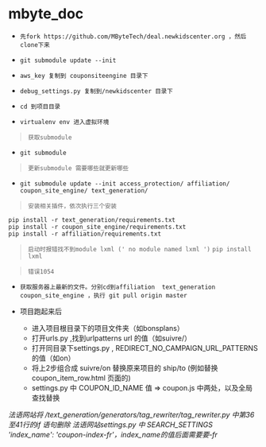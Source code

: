 # mbyte_doc

+ `先fork https://github.com/MByteTech/deal.newkidscenter.org ，然后clone下来`
+ `git submodule update --init`
+ `aws_key 复制到 couponsiteengine 目录下`
+ `debug_settings.py 复制到/newkidscenter 目录下`

+ `cd 到项目目录`
+ `virtualenv env 进入虚拟环境`

>`获取submodule`
+ `git submodule`

>`更新submodule 需要哪些就更新哪些`
+ `git submodule update --init access_protection/ affiliation/ coupon_site_engine/ text_generation/`

>`安装相关插件，依次执行三个安装`
```
pip install -r text_generation/requirements.txt
pip install -r coupon_site_engine/requirements.txt
pip install -r affiliation/requirements.txt
```

> `启动时报错找不到module lxml (' no module named lxml ')`
`pip install lxml`

> `错误1054`
+ `获取服务器上最新的文件。分别cd到affiliation  text_generation  coupon_site_engine ，执行 git pull origin master`

+ 项目跑起来后
   + 进入项目根目录下的项目文件夹（如bonsplans）
   + 打开urls.py ,找到urlpatterns url 的值（如suivre/）
   + 打开同目录下settings.py , REDIRECT_NO_CAMPAIGN_URL_PATTERNS 的值（如on）
   + 将上2步组合成 suivre/on 替换原来项目的 ship/to (例如替换 coupon_item_row.html 页面的)
   + settings.py 中 COUPON_ID_NAME 值  => coupon.js 中两处，以及全局查找替换

*法语网站将 /text_generation/generators/tag_rewriter/tag_rewriter.py 中第36至41行的if 语句删除*
*法语网站settings.py 中 SEARCH_SETTINGS 'index_name': 'coupon-index-fr'，index_name的值后面需要要-fr*
